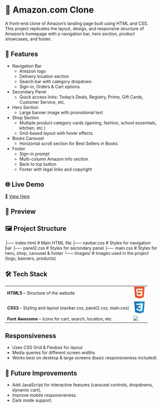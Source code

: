 
# 🛒 Amazon.com Clone

A front-end clone of Amazon’s landing page built using HTML and CSS.
This project replicates the layout, design, and responsive structure of Amazon’s homepage with a navigation bar, hero section, product showcases, and footer.


## 📌 Features

- Navigation Bar
  - Amazon logo
  - Delivery location section
  - Search bar with category dropdown
  - Sign-in, Orders & Cart options
- Secondary Panel
  - Quick access links: Today’s Deals, Registry, Prime, Gift Cards, Customer Service, etc.
- Hero Section
  - Large banner image with promotional text
- Shop Section
  - Multiple product category cards (gaming, fashion, school essentials, kitchen, etc.)
  - Grid-based layout with hover effects
- Books Carousel
  - Horizontal scroll section for Best Sellers in Books
- Footer
  - Sign-in prompt
  - Multi-column Amazon info section
  - Back to top button
  - Footer with legal links and copyright
 
## 🌐 Live Demo 
🔗 [View Here](https://your-demo-link.com)

## 🎥 Preview 

## 🖼️ Project Structure

├── index.html        # Main HTML file
├── navbar.css         # Styles for navigation bar
├── panel2.css         # Styles for secondary panel
├── main.css           # Styles for hero, shop, carousel & footer
└── Images/            # Images used in the project (logo, banners, products)

## 🛠️ Tech Stack

<table>
  <tr>
    <td><b>HTML5</b> – Structure of the website</td>
    <td><img src="https://raw.githubusercontent.com/devicons/devicon/master/icons/html5/html5-original.svg" width="40"/></td>
  </tr>
  <tr>
    <td><b>CSS3</b> – Styling and layout (navbar.css, panel2.css, main.css)</td>
    <td><img src="https://raw.githubusercontent.com/devicons/devicon/master/icons/css3/css3-original.svg" width="40"/></td>
  </tr>
  <tr>
    <td><b>Font Awesome</b> – Icons for cart, search, location, etc.</td>
    <td><img src="https://cdn.worldvectorlogo.com/logos/fontawesome-1.svg" width="40"/></td>
  </tr>
</table>

##  Responsiveness

- Uses CSS Grid & Flexbox for layout
- Media queries for different screen widths
- Works best on desktop & large screens (basic responsiveness included)


## 📌 Future Improvements

- Add JavaScript for interactive features (carousel controls, dropdowns, dynamic cart).
- Improve mobile responsiveness.
- Dark mode support.

